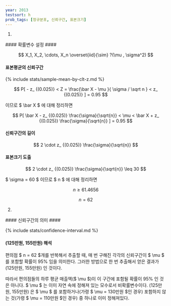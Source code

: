 ```yaml
---
year: 2013
testsort: h
prob_tags: [정규분포, 신뢰구간, 표본크기]
---
```

1)

<div>
#### 확률변수 설정 ####

$$ X_1, X_2, \cdots, X_n \overset{iid}{\sim} ?(\mu , \sigma^2) $$

#### 표본평균의 신뢰구간 ####

{% include stats/sample-mean-by-clt-z.md %}

$$ P[ - z_ {(0.025)} < Z = \frac{\bar X - \mu }{ \sigma / \sqrt n } < z_ {(0.025)} ] = 0.95 $$

이므로 $ \bar X $ 에 대해 정리하면

$$ P[ \bar X - z_ {(0.025)} \frac{\sigma}{\sqrt{n}} < \mu < \bar X + z_ {(0.025)} \frac{\sigma}{\sqrt{n}} ] = 0.95 $$

#### 신뢰구간의 길이 ####

$$ 2 \cdot z_ {(0.025)} \frac{\sigma}{\sqrt{n}} $$

#### 표본크기 도출 ####

$$ 2 \cdot z_ {(0.025)} \frac{\sigma}{\sqrt{n}} \leq 30 $$

$ \sigma = 60 $ 이므로 $ n $ 에 대해 정리하면

$$ n \geq 61.4656 $$

$$ n= 62 $$

</div>

2)

<div>
#### 신뢰구간의 의미 ####

{% include stats/confidence-interval.md %}

#### (125만원, 155만원) 해석 ####
편의점 $ n = 62 $개를 반복해서 추출할 때, 매 번 구해진 각각의 신뢰구간이 $ \mu $ 를 포함할 확률이 95% 임을 의미한다.
그러한 방법으로 한 번 추출해서 얻은 결과가 (125만원, 155만원) 인 것이다.

따라서 편의점들의 하루 평균 매출액($ \mu $)이 이 구간에 포함될 확률이 95% 인 것은 아니다.
$ \mu $ 는 이미 자연 속에 정해져 있는 모수로서 비확률변수이다.
(125만원, 155만원) 은 $ \mu $ 를 포함하거나(가령 $ \mu = 130만원 $인 경우) 포함하지 않는 것(가령 $ \mu = 110만원 $인 경우) 중 하나로 이미 정해져있다.

</div>
